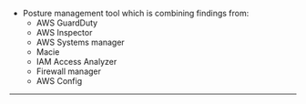 

- Posture management tool which is combining findings from:
    - AWS GuardDuty
    - AWS Inspector
    - AWS Systems manager
    - Macie
    - IAM Access Analyzer
    - Firewall manager
    - AWS Config

---
